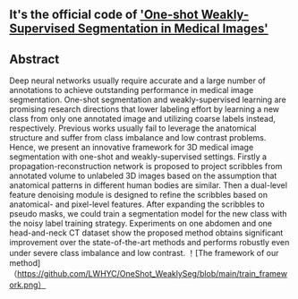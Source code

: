 ## It's the official code of ['One-shot Weakly-Supervised Segmentation in Medical Images'](https://arxiv.org/abs/2111.10773)
## Abstract
Deep neural networks usually require accurate and a large number of annotations to achieve outstanding performance in medical image segmentation. One-shot segmentation and weakly-supervised learning are promising research directions that lower labeling effort by learning a new class from only one annotated image and utilizing coarse labels instead, respectively. Previous works usually fail to leverage the anatomical structure and suffer from class imbalance and low contrast problems. Hence, we present an innovative framework for 3D medical image segmentation with one-shot and weakly-supervised settings. Firstly a propagation-reconstruction network is proposed to project scribbles from annotated volume to unlabeled 3D images based on the assumption that anatomical patterns in different human bodies are similar. Then a dual-level feature denoising module is designed to refine the scribbles based on anatomical- and pixel-level features. After expanding the scribbles to pseudo masks, we could train a segmentation model for the new class with the noisy label training strategy. Experiments on one abdomen and one head-and-neck CT dataset show the proposed method obtains significant improvement over the state-of-the-art methods and performs robustly even under severe class imbalance and low contrast.
！[The framework of our method]（https://github.com/LWHYC/OneShot_WeaklySeg/blob/main/train_framework.png）
